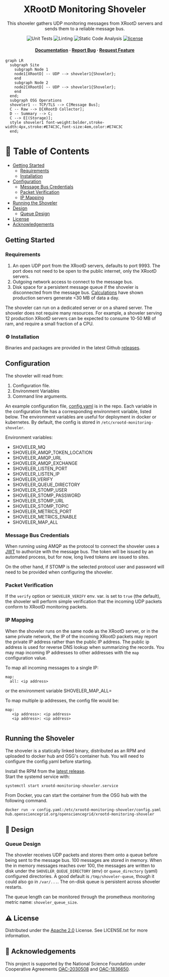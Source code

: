 
<div align="center">

  <h1>XRootD Monitoring Shoveler</h1>
  
  <p>
    This shoveler gathers UDP monitoring messages from XRootD servers and sends them to a reliable message bus.
  </p>

<!-- Badges -->
<p>
    <img src="https://img.shields.io/github/workflow/status/opensciencegrid/xrootd-monitoring-shoveler/Test?label=Unit%20Testing" alt="Unit Tests" />
    <img src="https://img.shields.io/github/workflow/status/opensciencegrid/xrootd-monitoring-shoveler/golangci-lint?label=Go%20Linting" alt="Linting" />
    <img src="https://img.shields.io/github/workflow/status/opensciencegrid/xrootd-monitoring-shoveler/CodeQL?label=CodeQL%20Static%20Analysis" alt="Static Code Analysis" />
  <a href="https://github.com/opensciencegrid/xrootd-monitoring-shoveler/blob/main/LICENSE.txt">
    <img src="https://img.shields.io/github/license/opensciencegrid/xrootd-monitoring-shoveler" alt="license" />
  </a>
</p>
   
<h4>
    <a href="https://opensciencegrid.org/docs/data/xrootd/install-shoveler/">Documentation</a>
  <span> · </span>
    <a href="https://github.com/opensciencegrid/xrootd-monitoring-shoveler/issues/">Report Bug</a>
  <span> · </span>
    <a href="https://github.com/opensciencegrid/xrootd-monitoring-shoveler/issues/">Request Feature</a>
  </h4>
</div>

```mermaid
graph LR
  subgraph Site
    subgraph Node 1
    node1[XRootD] -- UDP --> shoveler1{Shoveler};
    end
    subgraph Node 2
    node2[XRootD] -- UDP --> shoveler1{Shoveler};
    end
  end;
  subgraph OSG Operations
  shoveler1 -- TCP/TLS --> C[Message Bus];
  C -- Raw --> D[XRootD Collector];
  D -- Summary --> C;
  C --> E[(Storage)];
  style shoveler1 font-weight:bolder,stroke-width:4px,stroke:#E74C3C,font-size:4em,color:#E74C3C
  end;
```

<!-- Table of Contents -->
# :notebook_with_decorative_cover: Table of Contents

- [Getting Started](#getting-started)
  * [Requirements](#Requirements)
  * [Installation](#installation)
- [Configuration](#Configuration)
  * [Message Bus Credentials](#message-bus-credentials)
  * [Packet Verification](#packet-verification)
  * [IP Mapping](#ip-mapping)
- [Running the Shoveler](#running-the-shoveler)
- [Design](#design)
  * [Queue Design](#queue-design)
- [License](#license)
- [Acknowledgements](#acknowledgements)

## Getting Started

### Requirements

1. An open UDP port from the XRootD servers, defaults to port 9993.  The port does not need to be open to the public 
   internet, only the XRootD servers.
2. Outgoing network access to connect to the message bus.
3. Disk space for a persistent message queue if the shoveler is disconnected from the message bus.
[Calculations](https://gist.github.com/djw8605/79b3b5a3f5b928f2f50ff469ce57d028) have shown production servers 
   generate <30 MB of data a day.

The shoveler can run on a dedicated server or on a shared server.  The shoveler does not require many resources.
For example, a shoveler serving 12 production XRootD servers can be expected to consume 10-50 MB of ram, 
and require a small fraction of a CPU.

### :gear: Installation

Binaries and packages are provided in the latest Github [releases](https://github.com/opensciencegrid/xrootd-monitoring-shoveler/releases).

## Configuration

The shoveler will read from:

1. Configuration file.
2. Environment Variables
3. Command line arguments.

An example configuration file, [config.yaml](config/config.yaml) is in the repo.  Each variable in the configuration 
file has a corresponding environment variable, listed below.  The environment variables are useful for deployment in 
docker or kubernetes.  By default, the config is stored in `/etc/xrootd-monitoring-shoveler`.

Environment variables:

* SHOVELER_MQ
* SHOVELER_AMQP_TOKEN_LOCATION
* SHOVELER_AMQP_URL
* SHOVELER_AMQP_EXCHANGE
* SHOVELER_LISTEN_PORT
* SHOVELER_LISTEN_IP
* SHOVELER_VERIFY
* SHOVELER_QUEUE_DIRECTORY
* SHOVELER_STOMP_USER
* SHOVELER_STOMP_PASSWORD
* SHOVELER_STOMP_URL
* SHOVELER_STOMP_TOPIC
* SHOVELER_METRICS_PORT
* SHOVELER_METRICS_ENABLE
* SHOVELER_MAP_ALL

### Message Bus Credentials

When running using AMQP as the protocol to connect the shoveler uses a [JWT](https://jwt.io/) to authorize with the message bus.  The token will be issued by an 
automated process, but for now, long lived tokens are issued to sites. 

On the other hand, if STOMP is the selected protocol user and password will need to be provided when configuring the shoveler.

### Packet Verification

If the `verify` option or `SHOVELER_VERIFY` env. var. is set to `true` (the default), the shoveler will perform 
simple verification that the incoming UDP packets conform to XRootD monitoring packets.

### IP Mapping

When the shoveler runs on the same node as the XRootD server, or in the same private network, the IP of the incoming XRootD
packets may report the private IP address rather than the public IP address.  The public ip address is used for reverse
DNS lookup when summarizing the records.  You may map incoming IP addresses to other addresses with the `map` configuration value.

To map all incoming messages to a single IP:

```
map:
  all: <ip address>
```

or the environment variable SHOVELER_MAP_ALL=<ip address>

To map multiple ip addresses, the config file would be:
   
```
map:
   <ip address>: <ip address>
   <ip address>: <ip address>
   
```

## Running the Shoveler

The shoveler is a statically linked binary, distributed as an RPM and uploaded to docker hub and OSG's container hub.
You will need to configure the config.yaml before starting.

Install the RPM from the [latest release](https://github.com/opensciencegrid/xrootd-monitoring-shoveler/releases).  
Start the systemd service with:

    systemctl start xrootd-monitoring-shoveler.service

From Docker, you can start the container from the OSG hub with the following command.

    docker run -v config.yaml:/etc/xrootd-monitoring-shoveler/config.yaml hub.opensciencegrid.org/opensciencegrid/xrootd-monitoring-shoveler

## :compass: Design 

### Queue Design

The shoveler receives UDP packets and stores them onto a queue before being sent to the message bus.  100 messages 
are stored in memory.  When the in memory messages reaches over 100, the messages are written to disk under the 
`SHOVELER_QUEUE_DIRECTORY` (env) or `queue_directory` (yaml) configured directories.  A good default is 
`/tmp/shoveler-queue`, though it could also go in `/var/...`.  The on-disk queue is persistent across shoveler 
restarts.

The queue length can be monitored through the prometheus monitoring metric name: `shoveler_queue_size`.

## :warning: License

Distributed under the [Apache 2.0](https://choosealicense.com/licenses/apache-2.0/) License. See LICENSE.txt for more information.


## :gem: Acknowledgements

This project is supported by the National Science Foundation under Cooperative Agreements [OAC-2030508](https://www.nsf.gov/awardsearch/showAward?AWD_ID=2030508) and [OAC-1836650](https://www.nsf.gov/awardsearch/showAward?AWD_ID=1836650).


